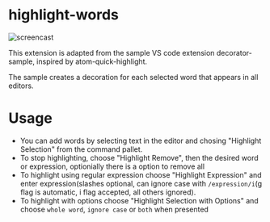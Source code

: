 # highlight-words

![screencast](https://github.com/rsbondi/highlight-words/raw/master/images/highlight.gif)

This extension is adapted from the sample VS code extension decorator-sample, inspired by atom-quick-highlight.

The sample creates a decoration for each selected word that appears in all editors. 

# Usage

* You can add words by selecting text in the editor and chosing "Highlight Selection" from the command pallet.  
* To stop highlighting, choose "Highlight Remove", then the desired word or expression, optionially there is a option to remove all
* To highlight using regular expression choose "Highlight Expression" and enter expression(slashes optional, can ignore case with `/expression/i`(g flag is automatic, i flag accepted, all others ignored).  
* To highlight with options choose "Highlight Selection with Options" and choose `whole word`, `ignore case` or `both` when presented


